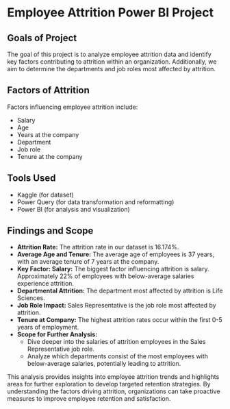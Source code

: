 # Employee Attrition Power BI Project

## Goals of Project
The goal of this project is to analyze employee attrition data and identify key factors contributing to attrition within an organization. Additionally, we aim to determine the departments and job roles most affected by attrition.

## Factors of Attrition
Factors influencing employee attrition include:
- Salary
- Age
- Years at the company
- Department
- Job role
- Tenure at the company

## Tools Used
- Kaggle (for dataset)
- Power Query (for data transformation and reformatting)
- Power BI (for analysis and visualization)

## Findings and Scope
- **Attrition Rate:** The attrition rate in our dataset is 16.174%.
- **Average Age and Tenure:** The average age of employees is 37 years, with an average tenure of 7 years at the company.
- **Key Factor: Salary:** The biggest factor influencing attrition is salary. Approximately 22% of employees with below-average salaries experience attrition.
- **Departmental Attrition:** The department most affected by attrition is Life Sciences.
- **Job Role Impact:** Sales Representative is the job role most affected by attrition.
- **Tenure at Company:** The highest attrition rates occur within the first 0-5 years of employment.
- **Scope for Further Analysis:** 
  - Dive deeper into the salaries of attrition employees in the Sales Representative job role.
  - Analyze which departments consist of the most employees with below-average salaries, potentially leading to attrition.

This analysis provides insights into employee attrition trends and highlights areas for further exploration to develop targeted retention strategies. By understanding the factors driving attrition, organizations can take proactive measures to improve employee retention and satisfaction.
